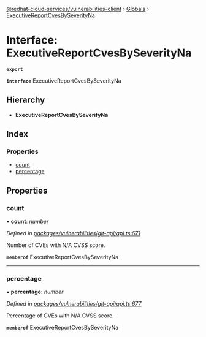 [@redhat-cloud-services/vulnerabilities-client](../README.md) › [Globals](../globals.md) › [ExecutiveReportCvesBySeverityNa](executivereportcvesbyseverityna.md)

# Interface: ExecutiveReportCvesBySeverityNa

**`export`** 

**`interface`** ExecutiveReportCvesBySeverityNa

## Hierarchy

* **ExecutiveReportCvesBySeverityNa**

## Index

### Properties

* [count](executivereportcvesbyseverityna.md#count)
* [percentage](executivereportcvesbyseverityna.md#percentage)

## Properties

###  count

• **count**: *number*

*Defined in [packages/vulnerabilities/git-api/api.ts:671](https://github.com/RedHatInsights/javascript-clients/blob/master/packages/vulnerabilities/git-api/api.ts#L671)*

Number of CVEs with N/A CVSS score.

**`memberof`** ExecutiveReportCvesBySeverityNa

___

###  percentage

• **percentage**: *number*

*Defined in [packages/vulnerabilities/git-api/api.ts:677](https://github.com/RedHatInsights/javascript-clients/blob/master/packages/vulnerabilities/git-api/api.ts#L677)*

Percentage of CVEs with N/A CVSS score.

**`memberof`** ExecutiveReportCvesBySeverityNa
